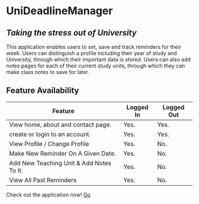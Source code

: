 # **UniDeadlineManager**
## *Taking the stress out of University*

This application enables users to set, save and track reminders for their week. Users can distinguish a profile including their year of study and University, through which their important data is stored. Users can also add notes pages for each of their current study units, through which they can make class notes to save for later.

## **Feature Availability**
| Feature | Logged In | Logged Out |
| ----- | ------ | ------ |
| View home, about and contact page. | Yes. | Yes. |
| create or login to an account. | Yes. | Yes. |
| View Profile / Change Profile | Yes. | No. |
| Make New Reminder On A Given Date. | Yes. | No. |
| Add New Teaching Unit & Add Notes To It. | Yes. | No. |
| View All Past Reminders | Yes. | No. |

Check out the application now!
[Go](https://unideadlinemanager-bab90.web.app/)
